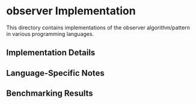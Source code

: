 # observer Implementation

This directory contains implementations of the observer algorithm/pattern in various programming languages.

## Implementation Details

## Language-Specific Notes

## Benchmarking Results

